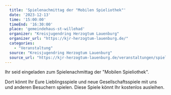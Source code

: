 ```yaml
---
  title: 'Spielenachmittag der "Mobilen Spieliothek"'
  date: '2023-12-13'
  time: '15:00:00'
  timeEnd: '16:30:00'
  place: 'gemeindehaus-st-willehad'
  organizer: "Kreisjugendring Herzogtum Lauenburg"
  organizer_url: "https://kjr-herzogtum-lauenburg.de/"
  categories:
    - "Veranstaltung"
  source: "Kreisjugendring Herzogtum Lauenburg"
  source_url: "https://kjr-herzogtum-lauenburg.de/veranstaltungen/spieliothek/"
---
```


Ihr seid eingeladen zum Spielenachmittag der "Mobilen Spieliothek".

Dort könnt Ihr Eure Lieblingsspiele und neue Gesellschaftsspiele mit uns und anderen Besuchern spielen.
Diese Spiele könnt Ihr kostenlos ausleihen.
